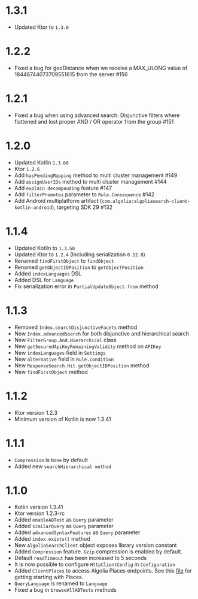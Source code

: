 # 1.3.1

- Updated Ktor to `1.3.0`

# 1.2.2

- Fixed a bug for geoDistance when we receive a MAX_ULONG value of 18446744073709551615 from the server #156

# 1.2.1

- Fixed a bug when using advanced search: Disjunctive filters where flattened and lost proper AND / OR operator from the group #151

# 1.2.0

- Updated Kotlin `1.3.60`
- Ktor `1.2.6`
- Add `hasPendingMapping` method to multi cluster management #149
- Add `assignUserIDs` method to multi cluster management #144
- Add `explain decompouding` feature #147
- Add `filterPromotes` parameter to `Rule.Consequence` #142
- Add Android multiplatform artifact (`com.algolia:algoliasearch-client-kotlin-android`), targeting SDK 29 #132

# 1.1.4

- Updated Kotlin to `1.3.50`
- Updated Ktor to `1.2.4` (Including serialization `0.12.0`)
- Renamed `findFirstObject` to `findObject`
- Renamed `getObjectIDPosition` to `getObjectPosition`
- Added `indexLanguages` DSL
- Added DSL for `Language`
- Fix serialization error in `PartialUpdateObject.from` method

# 1.1.3

- Removed `Index.searchDisjunctiveFacets` method
- New `Index.advancedSearch` for both disjunctive and hierarchical search
- New `FilterGroup.And.Hierarchical` class
- New `getSecuredApiKeyRemainingValidity` method on `APIKey`
- New `indexLanguages` field in `Settings`
- New `alternative` field in `Rule.condition`
- New `ResponseSearch.Hit.getObjectIDPosition` method
- New `findFirstObject` method

# 1.1.2

- Ktor version 1.2.3
- Minimum version of Kotlin is now 1.3.41

# 1.1.1

- `Compression` is `None` by default
- Added new `searchHierarchical method`

# 1.1.0

- Kotlin version 1.3.41
- Ktor version 1.2.3-rc
- Added `enableABTest` as `Query` parameter
- Added `similarQuery` as `Query` parameter
- Added `advancedSyntaxFeatures` as `Query` parameter
- Added `index.exists()` method
- New `AlgoliaSearchClient` object exposes library version constant
- Added `Compression` feature. `Gzip` compression is enabled by default.
- Default `readTimeout` has been increased to 5 seconds
- It is now possible to configure `HttpClientConfig` in `Configuration`
- Added `ClientPlaces` to access Algolia Places endpoints. See this [file](docs/Places.md) for getting starting with Places.
- `QueryLanguage` is renamed to `Language`
- Fixed a bug in `browseAllABTests` methods